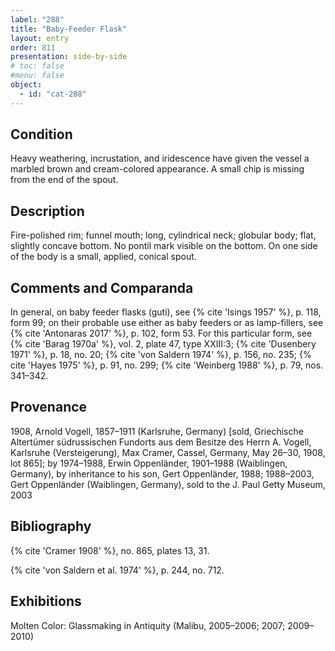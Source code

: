 ```yaml
---
label: "288"
title: "Baby-Feeder Flask"
layout: entry
order: 811
presentation: side-by-side
# toc: false
#menu: false 
object:
  - id: "cat-288"
---
```


## Condition

Heavy weathering, incrustation, and iridescence have given the vessel a marbled brown and cream-colored appearance. A small chip is missing from the end of the spout.

## Description

Fire-polished rim; funnel mouth; long, cylindrical neck; globular body; flat, slightly concave bottom. No pontil mark visible on the bottom. On one side of the body is a small, applied, conical spout.

## Comments and Comparanda

In general, on baby feeder flasks (guti), see {% cite 'Isings 1957' %}, p. 118, form 99; on their probable use either as baby feeders or as lamp-fillers, see {% cite 'Antonaras 2017' %}, p. 102, form 53. For this particular form, see {% cite 'Barag 1970a' %}, vol. 2, plate 47, type XXIII:3; {% cite 'Dusenbery 1971' %}, p. 18, no. 20; {% cite 'von Saldern 1974' %}, p. 156, no. 235; {% cite 'Hayes 1975' %}, p. 91, no. 299; {% cite 'Weinberg 1988' %}, p. 79, nos. 341–342.

## Provenance

1908, Arnold Vogell, 1857–1911 (Karlsruhe, Germany) [sold, Griechische Altertümer südrussischen Fundorts aus dem Besitze des Herrn A. Vogell, Karlsruhe (Versteigerung), Max Cramer, Cassel, Germany, May 26–30, 1908, lot 865]; by 1974–1988, Erwin Oppenländer, 1901–1988 (Waiblingen, Germany), by inheritance to his son, Gert Oppenländer, 1988; 1988–2003, Gert Oppenländer (Waiblingen, Germany), sold to the J. Paul Getty Museum, 2003

## Bibliography

{% cite 'Cramer 1908' %}, no. 865, plates 13, 31.

{% cite 'von Saldern et al. 1974' %}, p. 244, no. 712.

## Exhibitions

Molten Color: Glassmaking in Antiquity (Malibu, 2005–2006; 2007; 2009–2010)